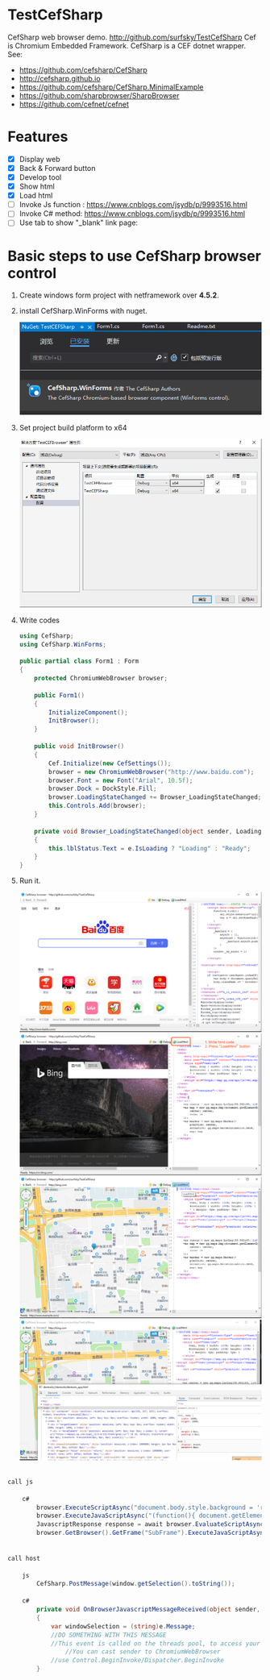 # TestCefSharp

CefSharp web browser demo. http://github.com/surfsky/TestCefSharp
Cef is Chromium Embedded Framework.
CefSharp is a CEF dotnet wrapper. See:

- https://github.com/cefsharp/CefSharp
- http://cefsharp.github.io
- https://github.com/cefsharp/CefSharp.MinimalExample
- https://github.com/sharpbrowser/SharpBrowser
- https://github.com/cefnet/cefnet

# Features

- [x] Display web
- [x] Back & Forward button
- [x] Develop tool
- [x] Show html
- [x] Load html
- [ ] Invoke Js function : https://www.cnblogs.com/jsydb/p/9993516.html
- [ ] Invoke C# method: https://www.cnblogs.com/jsydb/p/9993516.html
- [ ] Use tab to show "_blank" link page: 

# Basic steps to use CefSharp browser control

1. Create windows form project with netframework over **4.5.2**.
2. install CefSharp.WinForms with nuget.

    ![](./Doc/nuget.png)

3. Set project build platform to x64

    ![](./Doc/anycpu.png)

4. Write codes

    ``` csharp
    using CefSharp;
    using CefSharp.WinForms;

    public partial class Form1 : Form
    {
        protected ChromiumWebBrowser browser;

        public Form1()
        {
            InitializeComponent();
            InitBrowser();
        }

        public void InitBrowser()
        {
            Cef.Initialize(new CefSettings());
            browser = new ChromiumWebBrowser("http://www.baidu.com");
            browser.Font = new Font("Arial", 10.5f);
            browser.Dock = DockStyle.Fill;
            browser.LoadingStateChanged += Browser_LoadingStateChanged;
            this.Controls.Add(browser);
        }

        private void Browser_LoadingStateChanged(object sender, LoadingStateChangedEventArgs e)
        {
            this.lblStatus.Text = e.IsLoading ? "Loading" : "Ready";
        }
    }
    ```

5. Run it.

    ![](./Doc/01.png)
    ![](./Doc/02.png)
    ![](./Doc/03.png)
    ![](./Doc/04.png)


```csharp

call js 

    c#
        browser.ExecuteScriptAsync("document.body.style.background = 'red';");
        browser.ExecuteJavaScriptAsync("(function(){ document.getElementsByName('q')[0].value = 'CefSharp Was Here!'; document.getElementsByName('btnK')[0].click(); })();");
        JavascriptResponse response = await browser.EvaluateScriptAsync(script);
        browser.GetBrowser().GetFrame("SubFrame").ExecuteJavaScriptAsync("document.body.style.background = 'red';");


call host

    js
        CefSharp.PostMessage(window.getSelection().toString());

    c#
        private void OnBrowserJavascriptMessageReceived(object sender, JavascriptMessageReceivedEventArgs e)
        {
	        var windowSelection = (string)e.Message;
	        //DO SOMETHING WITH THIS MESSAGE
	        //This event is called on the threads pool, to access your UI thread
                //You can cast sender to ChromiumWebBrowser
	        //use Control.BeginInvoke/Dispatcher.BeginInvoke
        }

```
